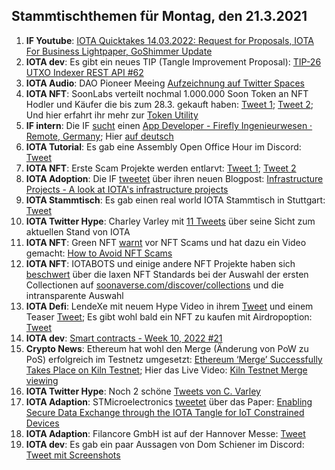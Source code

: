 ## Stammtischthemen für Montag, den 21.3.2021

1. **IF Youtube**: [IOTA Quicktakes 14.03.2022: Request for Proposals, IOTA For Business Lightpaper, GoShimmer Update](https://www.youtube.com/watch?v=GFD4_rICtAU)
2. **IOTA dev**: Es gibt ein neues TIP (Tangle Improvement Proposal): [TIP-26 UTXO Indexer REST API #62](https://github.com/iotaledger/tips/pull/62)
3. **IOTA Audio**: DAO Pioneer Meeing [Aufzeichnung auf Twitter Spaces](https://twitter.com/PhyloIota/status/1503556115107254272?t=gwY0j5luzjX7BpqwYpXi6w&s=19)
4. **IOTA NFT**: SoonLabs verteilt nochmal 1.000.000 Soon Token an NFT Hodler und Käufer die bis zum 28.3. gekauft haben: [Tweet 1](https://twitter.com/soon_labs/status/1503463100019736577?s=20&t=Vu5OpYRDRj2z5f2RVI7Iog); [Tweet 2](https://twitter.com/soon_labs/status/1503636460716453891?s=20&t=Vu5OpYRDRj2z5f2RVI7Iog); Und hier erfahrt ihr mehr zur [Token Utility](https://docs.soonaverse.com/en/tokenomics/token-utility)
5. **IF intern**: Die IF [sucht](https://twitter.com/iota/status/1503431021076926475?s=20&t=Vu5OpYRDRj2z5f2RVI7Iog) einen [App Developer - Firefly Ingenieurwesen · Remote, Germany](https://iota.bamboohr.com/jobs/view.php?id=152&source=bamboohr); Hier [auf deutsch](https://iota-kurs.de/aktualisierung-der-infrastrukturprojekte/)
6. **IOTA Tutorial**: Es gab eine Assembly Open Office Hour im Discord: [Tweet](https://twitter.com/assembly_net/status/1503370500017467393?s=20&t=w8p9XIX7vy_SH4j9sXCDkw)
7. **IOTA NFT**: Erste Scam Projekte werden entlarvt: [Tweet 1](https://twitter.com/pxdg3/status/1503735896457293824?s=20&t=w8p9XIX7vy_SH4j9sXCDkw); [Tweet 2](https://twitter.com/NWiOta/status/1503858295991410690?s=20&t=VuyvqLxD0addEOHr4SSxWg)
8. **IOTA Adoption**: Die IF [tweetet](https://twitter.com/iota/status/1503732872032800771?s=20&t=CmO2Rl6i7UK6YV_s9Ub9uw) über ihren neuen Blogpost: [Infrastructure Projects - A look at IOTA's infrastructure projects](https://blog.iota.org/infrastructure-projects-update/)
9. **IOTA Stammtisch**: Es gab einen real world IOTA Stammtisch in Stuttgart: [Tweet](https://twitter.com/IotaStuttgart/status/1503988923164413953?s=20&t=VuyvqLxD0addEOHr4SSxWg)
10. **IOTA Twitter Hype**: Charley Varley mit [11 Tweets](https://twitter.com/c_varley/status/1503917664732913667?s=20&t=VuyvqLxD0addEOHr4SSxWg) über seine Sicht zum aktuellen Stand von IOTA
11. **IOTA NFT**: Green NFT [warnt](https://twitter.com/Green_NFTs/status/1503893039122685955?s=20&t=VuyvqLxD0addEOHr4SSxWg) vor NFT Scams und hat dazu ein Video gemacht: [How to Avoid NFT Scams](https://www.youtube.com/watch?v=Q9g5OyPrr6w)
12. **IOTA NFT**: IOTABOTS und einige andere NFT Projekte haben sich [beschwert](https://twitter.com/iotabots/status/1503908691111780352?s=20&t=VuyvqLxD0addEOHr4SSxWg) über die laxen NFT Standards bei der Auswahl der ersten Collectionen auf [soonaverse.com/discover/collections](https://soonaverse.com/discover/collections) und die intransparente Auswahl
13. **IOTA Defi**: LendeXe mit neuem Hype Video in ihrem [Tweet](https://twitter.com/LendeXeFinance/status/1503830309304995841?s=20&t=VuyvqLxD0addEOHr4SSxWg) und einem Teaser [Tweet](https://twitter.com/LendeXeFinance/status/1504118379212414979?s=20&t=7lT1EdFvb8ynTzwwlU4Y4w); Es gibt wohl bald ein NFT zu kaufen mit Airdropoption: [Tweet](https://twitter.com/lukastanisic99/status/1504192114527248384?s=20&t=7lT1EdFvb8ynTzwwlU4Y4w)
14. **IOTA dev**: [Smart contracts - Week 10, 2022 #21](https://github.com/iotaledger/engineering-updates/discussions/21)
15. **Crypto News**: Ethereum hat wohl den Merge (Änderung von PoW zu PoS) erfolgreich im Testnetz umgesetzt: [Ethereum ‘Merge’ Successfully Takes Place on Kiln Testnet](https://beincrypto.com/ethereum-merge-successfully-kiln-testnet/); Hier das Live Video: [Kiln Testnet Merge viewing](https://www.youtube.com/watch?v=QrwBgMHTvYA)
16. **IOTA Twitter Hype**: Noch 2 schöne [Tweets von C. Varley](https://twitter.com/c_varley/status/1504147565935308809?s=20&t=7lT1EdFvb8ynTzwwlU4Y4w)
17. **IOTA Adaption**: STMicroelectronics [tweetet](https://twitter.com/ST_World/status/1504072535004045315?s=20&t=KmRUDX87G-NQcunnw6dh7Q) über das Paper: [Enabling Secure Data Exchange through the IOTA Tangle for IoT Constrained Devices](https://www.mdpi.com/1424-8220/22/4/1384/htm)
18. **IOTA Adaption**: Filancore GmbH ist auf der Hannover Messe: [Tweet](https://twitter.com/FilancoreGmbH/status/1504089054559756291?s=20&t=KmRUDX87G-NQcunnw6dh7Q)
19. **IOTA dev**: Es gab ein paar Aussagen von Dom Schiener im Discord: [Tweet mit Screenshots](https://twitter.com/Vrom14286662/status/1504198360726650880?s=20&t=7lT1EdFvb8ynTzwwlU4Y4w)
